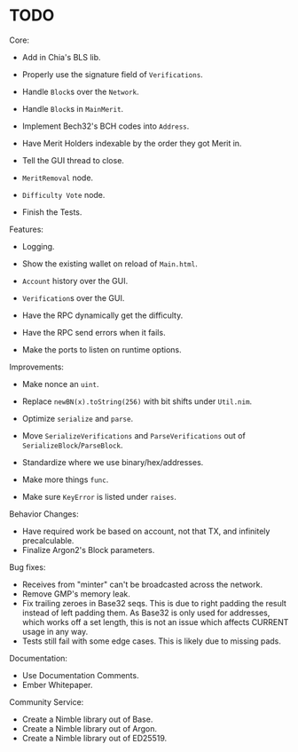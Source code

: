 # TODO

Core:
- Add in Chia's BLS lib.
- Properly use the signature field of `Verifications`.

- Handle `Block`s over the `Network`.
- Handle `Block`s in `MainMerit`.

- Implement Bech32's BCH codes into `Address`.
- Have Merit Holders indexable by the order they got Merit in.

- Tell the GUI thread to close.

- `MeritRemoval` node.
- `Difficulty Vote` node.

- Finish the Tests.

Features:
- Logging.

- Show the existing wallet on reload of `Main.html`.
- `Account` history over the GUI.
- `Verification`s over the GUI.

- Have the RPC dynamically get the difficulty.
- Have the RPC send errors when it fails.

- Make the ports to listen on runtime options.

Improvements:
- Make nonce an `uint`.

- Replace `newBN(x).toString(256)` with bit shifts under `Util.nim`.
- Optimize `serialize` and `parse`.

- Move `SerializeVerifications` and `ParseVerifications` out of `SerializeBlock`/`ParseBlock`.

- Standardize where we use binary/hex/addresses.

- Make more things `func`.
- Make sure `KeyError` is listed under `raises`.

Behavior Changes:
- Have required work be based on account, not that TX, and infinitely precalculable.
- Finalize Argon2's Block parameters.

Bug fixes:
- Receives from "minter" can't be broadcasted across the network.
- Remove GMP's memory leak.
- Fix trailing zeroes in Base32 seqs. This is due to right padding the result instead of left padding them. As Base32 is only used for addresses, which works off a set length, this is not an issue which affects CURRENT usage in any way.
- Tests still fail with some edge cases. This is likely due to missing pads.

Documentation:
- Use Documentation Comments.
- Ember Whitepaper.

Community Service:
- Create a Nimble library out of Base.
- Create a Nimble library out of Argon.
- Create a Nimble library out of ED25519.
